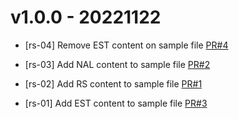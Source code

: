# v1.0.0 - 20221122

- [rs-04] Remove EST content on sample file [PR#4](https://github.com/rs-datht/GitRebasePracticeV2/pull/4)

- [rs-03] Add NAL content to sample file [PR#2](https://github.com/rs-datht/GitRebasePracticeV2/pull/2)

- [rs-02] Add RS content to sample file [PR#1](https://github.com/rs-datht/GitRebasePracticeV2/pull/1)

- [rs-01] Add EST content to sample file [PR#3](https://github.com/rs-datht/GitRebasePracticeV2/pull/3)